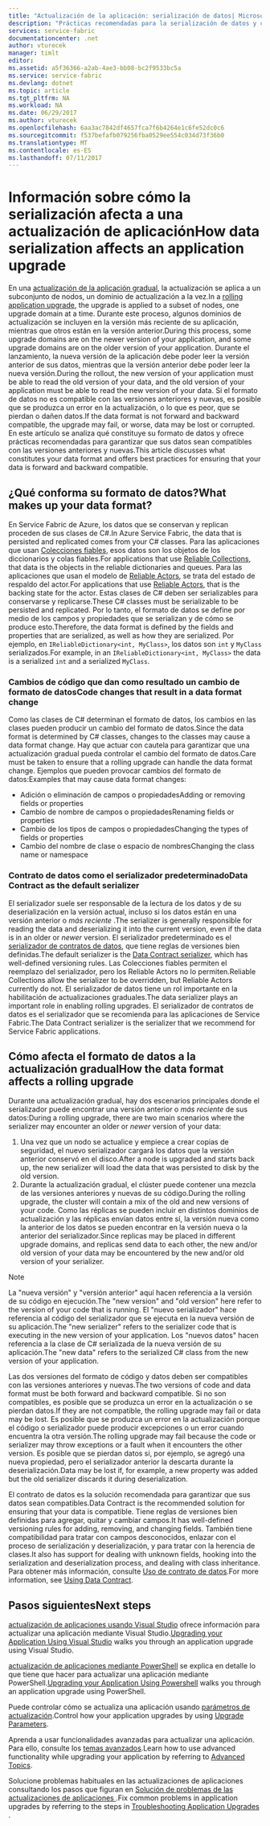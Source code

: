 ```yaml
---
title: "Actualización de la aplicación: serialización de datos| Microsoft Docs"
description: "Prácticas recomendadas para la serialización de datos y cómo afectan a las sucesivas actualizaciones de la aplicación."
services: service-fabric
documentationcenter: .net
author: vturecek
manager: timlt
editor: 
ms.assetid: a5f36366-a2ab-4ae3-bb08-bc2f9533bc5a
ms.service: service-fabric
ms.devlang: dotnet
ms.topic: article
ms.tgt_pltfrm: NA
ms.workload: NA
ms.date: 06/29/2017
ms.author: vturecek
ms.openlocfilehash: 6aa3ac7842df4657fca7f6b4264e1c6fe52dc0c6
ms.sourcegitcommit: f537befafb079256fba0529ee554c034d73f36b0
ms.translationtype: MT
ms.contentlocale: es-ES
ms.lasthandoff: 07/11/2017
---
```

# <a name="how-data-serialization-affects-an-application-upgrade"></a><span data-ttu-id="ce2c0-103">Información sobre cómo la serialización afecta a una actualización de aplicación</span><span class="sxs-lookup"><span data-stu-id="ce2c0-103">How data serialization affects an application upgrade</span></span>
<span data-ttu-id="ce2c0-104">En una [actualización de la aplicación gradual](service-fabric-application-upgrade.md), la actualización se aplica a un subconjunto de nodos, un dominio de actualización a la vez.</span><span class="sxs-lookup"><span data-stu-id="ce2c0-104">In a [rolling application upgrade](service-fabric-application-upgrade.md), the upgrade is applied to a subset of nodes, one upgrade domain at a time.</span></span> <span data-ttu-id="ce2c0-105">Durante este proceso, algunos dominios de actualización se incluyen en la versión más reciente de su aplicación, mientras que otros están en la versión anterior.</span><span class="sxs-lookup"><span data-stu-id="ce2c0-105">During this process, some upgrade domains are on the newer version of your application, and some upgrade domains are on the older version of your application.</span></span> <span data-ttu-id="ce2c0-106">Durante el lanzamiento, la nueva versión de la aplicación debe poder leer la versión anterior de sus datos, mientras que la versión anterior debe poder leer la nueva versión.</span><span class="sxs-lookup"><span data-stu-id="ce2c0-106">During the rollout, the new version of your application must be able to read the old version of your data, and the old version of your application must be able to read the new version of your data.</span></span> <span data-ttu-id="ce2c0-107">Si el formato de datos no es compatible con las versiones anteriores y nuevas, es posible que se produzca un error en la actualización, o lo que es peor, que se pierdan o dañen datos.</span><span class="sxs-lookup"><span data-stu-id="ce2c0-107">If the data format is not forward and backward compatible, the upgrade may fail, or worse, data may be lost or corrupted.</span></span> <span data-ttu-id="ce2c0-108">En este artículo se analiza qué constituye su formato de datos y ofrece prácticas recomendadas para garantizar que sus datos sean compatibles con las versiones anteriores y nuevas.</span><span class="sxs-lookup"><span data-stu-id="ce2c0-108">This article discusses what constitutes your data format and offers best practices for ensuring that your data is forward and backward compatible.</span></span>

## <a name="what-makes-up-your-data-format"></a><span data-ttu-id="ce2c0-109">¿Qué conforma su formato de datos?</span><span class="sxs-lookup"><span data-stu-id="ce2c0-109">What makes up your data format?</span></span>
<span data-ttu-id="ce2c0-110">En Service Fabric de Azure, los datos que se conservan y replican proceden de sus clases de C#.</span><span class="sxs-lookup"><span data-stu-id="ce2c0-110">In Azure Service Fabric, the data that is persisted and replicated comes from your C# classes.</span></span> <span data-ttu-id="ce2c0-111">Para las aplicaciones que usan [Colecciones fiables](service-fabric-reliable-services-reliable-collections.md), esos datos son los objetos de los diccionarios y colas fiables.</span><span class="sxs-lookup"><span data-stu-id="ce2c0-111">For applications that use [Reliable Collections](service-fabric-reliable-services-reliable-collections.md), that data is the objects in the reliable dictionaries and queues.</span></span> <span data-ttu-id="ce2c0-112">Para las aplicaciones que usan el modelo de [Reliable Actors](service-fabric-reliable-actors-introduction.md), se trata del estado de respaldo del actor.</span><span class="sxs-lookup"><span data-stu-id="ce2c0-112">For applications that use [Reliable Actors](service-fabric-reliable-actors-introduction.md), that is the backing state for the actor.</span></span> <span data-ttu-id="ce2c0-113">Estas clases de C# deben ser serializables para conservarse y replicarse.</span><span class="sxs-lookup"><span data-stu-id="ce2c0-113">These C# classes must be serializable to be persisted and replicated.</span></span> <span data-ttu-id="ce2c0-114">Por lo tanto, el formato de datos se define por medio de los campos y propiedades que se serializan y de cómo se produce esto.</span><span class="sxs-lookup"><span data-stu-id="ce2c0-114">Therefore, the data format is defined by the fields and properties that are serialized, as well as how they are serialized.</span></span> <span data-ttu-id="ce2c0-115">Por ejemplo, en `IReliableDictionary<int, MyClass>`, los datos son `int` y `MyClass` serializados.</span><span class="sxs-lookup"><span data-stu-id="ce2c0-115">For example, in an `IReliableDictionary<int, MyClass>` the data is a serialized `int` and a serialized `MyClass`.</span></span>

### <a name="code-changes-that-result-in-a-data-format-change"></a><span data-ttu-id="ce2c0-116">Cambios de código que dan como resultado un cambio de formato de datos</span><span class="sxs-lookup"><span data-stu-id="ce2c0-116">Code changes that result in a data format change</span></span>
<span data-ttu-id="ce2c0-117">Como las clases de C# determinan el formato de datos, los cambios en las clases pueden producir un cambio del formato de datos.</span><span class="sxs-lookup"><span data-stu-id="ce2c0-117">Since the data format is determined by C# classes, changes to the classes may cause a data format change.</span></span> <span data-ttu-id="ce2c0-118">Hay que actuar con cautela para garantizar que una actualización gradual pueda controlar el cambio del formato de datos.</span><span class="sxs-lookup"><span data-stu-id="ce2c0-118">Care must be taken to ensure that a rolling upgrade can handle the data format change.</span></span> <span data-ttu-id="ce2c0-119">Ejemplos que pueden provocar cambios del formato de datos:</span><span class="sxs-lookup"><span data-stu-id="ce2c0-119">Examples that may cause data format changes:</span></span>

* <span data-ttu-id="ce2c0-120">Adición o eliminación de campos o propiedades</span><span class="sxs-lookup"><span data-stu-id="ce2c0-120">Adding or removing fields or properties</span></span>
* <span data-ttu-id="ce2c0-121">Cambio de nombre de campos o propiedades</span><span class="sxs-lookup"><span data-stu-id="ce2c0-121">Renaming fields or properties</span></span>
* <span data-ttu-id="ce2c0-122">Cambio de los tipos de campos o propiedades</span><span class="sxs-lookup"><span data-stu-id="ce2c0-122">Changing the types of fields or properties</span></span>
* <span data-ttu-id="ce2c0-123">Cambio del nombre de clase o espacio de nombres</span><span class="sxs-lookup"><span data-stu-id="ce2c0-123">Changing the class name or namespace</span></span>

### <a name="data-contract-as-the-default-serializer"></a><span data-ttu-id="ce2c0-124">Contrato de datos como el serializador predeterminado</span><span class="sxs-lookup"><span data-stu-id="ce2c0-124">Data Contract as the default serializer</span></span>
<span data-ttu-id="ce2c0-125">El serializador suele ser responsable de la lectura de los datos y de su deserialización en la versión actual, incluso si los datos están en una versión anterior o *más reciente* .</span><span class="sxs-lookup"><span data-stu-id="ce2c0-125">The serializer is generally responsible for reading the data and deserializing it into the current version, even if the data is in an older or *newer* version.</span></span> <span data-ttu-id="ce2c0-126">El serializador predeterminado es el [serializador de contratos de datos](https://msdn.microsoft.com/library/ms733127.aspx), que tiene reglas de versiones bien definidas.</span><span class="sxs-lookup"><span data-stu-id="ce2c0-126">The default serializer is the [Data Contract serializer](https://msdn.microsoft.com/library/ms733127.aspx), which has well-defined versioning rules.</span></span> <span data-ttu-id="ce2c0-127">Las Colecciones fiables permiten el reemplazo del serializador, pero los Reliable Actors no lo permiten.</span><span class="sxs-lookup"><span data-stu-id="ce2c0-127">Reliable Collections allow the serializer to be overridden, but Reliable Actors currently do not.</span></span> <span data-ttu-id="ce2c0-128">El serializador de datos tiene un rol importante en la habilitación de actualizaciones graduales.</span><span class="sxs-lookup"><span data-stu-id="ce2c0-128">The data serializer plays an important role in enabling rolling upgrades.</span></span> <span data-ttu-id="ce2c0-129">El serializador de contratos de datos es el serializador que se recomienda para las aplicaciones de Service Fabric.</span><span class="sxs-lookup"><span data-stu-id="ce2c0-129">The Data Contract serializer is the serializer that we recommend for Service Fabric applications.</span></span>

## <a name="how-the-data-format-affects-a-rolling-upgrade"></a><span data-ttu-id="ce2c0-130">Cómo afecta el formato de datos a la actualización gradual</span><span class="sxs-lookup"><span data-stu-id="ce2c0-130">How the data format affects a rolling upgrade</span></span>
<span data-ttu-id="ce2c0-131">Durante una actualización gradual, hay dos escenarios principales donde el serializador puede encontrar una versión anterior o *más reciente* de sus datos:</span><span class="sxs-lookup"><span data-stu-id="ce2c0-131">During a rolling upgrade, there are two main scenarios where the serializer may encounter an older or *newer* version of your data:</span></span>

1. <span data-ttu-id="ce2c0-132">Una vez que un nodo se actualice y empiece a crear copias de seguridad, el nuevo serializador cargará los datos que la versión anterior conservó en el disco.</span><span class="sxs-lookup"><span data-stu-id="ce2c0-132">After a node is upgraded and starts back up, the new serializer will load the data that was persisted to disk by the old version.</span></span>
2. <span data-ttu-id="ce2c0-133">Durante la actualización gradual, el clúster puede contener una mezcla de las versiones anteriores y nuevas de su código.</span><span class="sxs-lookup"><span data-stu-id="ce2c0-133">During the rolling upgrade, the cluster will contain a mix of the old and new versions of your code.</span></span> <span data-ttu-id="ce2c0-134">Como las réplicas se pueden incluir en distintos dominios de actualización y las réplicas envían datos entre sí, la versión nueva como la anterior de los datos se pueden encontrar en la versión nueva o la anterior del serializador.</span><span class="sxs-lookup"><span data-stu-id="ce2c0-134">Since replicas may be placed in different upgrade domains, and replicas send data to each other, the new and/or old version of your data may be encountered by the new and/or old version of your serializer.</span></span>

> [!NOTE]
> <span data-ttu-id="ce2c0-135">La "nueva versión" y "versión anterior" aquí hacen referencia a la versión de su código en ejecución.</span><span class="sxs-lookup"><span data-stu-id="ce2c0-135">The "new version" and "old version" here refer to the version of your code that is running.</span></span> <span data-ttu-id="ce2c0-136">El "nuevo serializador" hace referencia al código del serializador que se ejecuta en la nueva versión de su aplicación.</span><span class="sxs-lookup"><span data-stu-id="ce2c0-136">The "new serializer" refers to the serializer code that is executing in the new version of your application.</span></span> <span data-ttu-id="ce2c0-137">Los "nuevos datos" hacen referencia a la clase de C# serializada de la nueva versión de su aplicación.</span><span class="sxs-lookup"><span data-stu-id="ce2c0-137">The "new data" refers to the serialized C# class from the new version of your application.</span></span>
> 
> 

<span data-ttu-id="ce2c0-138">Las dos versiones del formato de código y datos deben ser compatibles con las versiones anteriores y nuevas.</span><span class="sxs-lookup"><span data-stu-id="ce2c0-138">The two versions of code and data format must be both forward and backward compatible.</span></span> <span data-ttu-id="ce2c0-139">Si no son compatibles, es posible que se produzca un error en la actualización o se pierdan datos.</span><span class="sxs-lookup"><span data-stu-id="ce2c0-139">If they are not compatible, the rolling upgrade may fail or data may be lost.</span></span> <span data-ttu-id="ce2c0-140">Es posible que se produzca un error en la actualización porque el código o serializador puede producir excepciones o un error cuando encuentra la otra versión.</span><span class="sxs-lookup"><span data-stu-id="ce2c0-140">The rolling upgrade may fail because the code or serializer may throw exceptions or a fault when it encounters the other version.</span></span> <span data-ttu-id="ce2c0-141">Es posible que se pierdan datos si, por ejemplo, se agregó una nueva propiedad, pero el serializador anterior la descarta durante la deserialización.</span><span class="sxs-lookup"><span data-stu-id="ce2c0-141">Data may be lost if, for example, a new property was added but the old serializer discards it during deserialization.</span></span>

<span data-ttu-id="ce2c0-142">El contrato de datos es la solución recomendada para garantizar que sus datos sean compatibles.</span><span class="sxs-lookup"><span data-stu-id="ce2c0-142">Data Contract is the recommended solution for ensuring that your data is compatible.</span></span> <span data-ttu-id="ce2c0-143">Tiene reglas de versiones bien definidas para agregar, quitar y cambiar campos.</span><span class="sxs-lookup"><span data-stu-id="ce2c0-143">It has well-defined versioning rules for adding, removing, and changing fields.</span></span> <span data-ttu-id="ce2c0-144">También tiene compatibilidad para tratar con campos desconocidos, enlazar con el proceso de serialización y deserialización, y para tratar con la herencia de clases.</span><span class="sxs-lookup"><span data-stu-id="ce2c0-144">It also has support for dealing with unknown fields, hooking into the serialization and deserialization process, and dealing with class inheritance.</span></span> <span data-ttu-id="ce2c0-145">Para obtener más información, consulte [Uso de contrato de datos](https://msdn.microsoft.com/library/ms733127.aspx).</span><span class="sxs-lookup"><span data-stu-id="ce2c0-145">For more information, see [Using Data Contract](https://msdn.microsoft.com/library/ms733127.aspx).</span></span>

## <a name="next-steps"></a><span data-ttu-id="ce2c0-146">Pasos siguientes</span><span class="sxs-lookup"><span data-stu-id="ce2c0-146">Next steps</span></span>
<span data-ttu-id="ce2c0-147">[actualización de aplicaciones usando Visual Studio](service-fabric-application-upgrade-tutorial.md) ofrece información para actualizar una aplicación mediante Visual Studio.</span><span class="sxs-lookup"><span data-stu-id="ce2c0-147">[Upgrading your Application Using Visual Studio](service-fabric-application-upgrade-tutorial.md) walks you through an application upgrade using Visual Studio.</span></span>

<span data-ttu-id="ce2c0-148">[actualización de aplicaciones mediante PowerShell](service-fabric-application-upgrade-tutorial-powershell.md) se explica en detalle lo que tiene que hacer para actualizar una aplicación mediante PowerShell.</span><span class="sxs-lookup"><span data-stu-id="ce2c0-148">[Upgrading your Application Using Powershell](service-fabric-application-upgrade-tutorial-powershell.md) walks you through an application upgrade using PowerShell.</span></span>

<span data-ttu-id="ce2c0-149">Puede controlar cómo se actualiza una aplicación usando [parámetros de actualización](service-fabric-application-upgrade-parameters.md).</span><span class="sxs-lookup"><span data-stu-id="ce2c0-149">Control how your application upgrades by using [Upgrade Parameters](service-fabric-application-upgrade-parameters.md).</span></span>

<span data-ttu-id="ce2c0-150">Aprenda a usar funcionalidades avanzadas para actualizar una aplicación. Para ello, consulte los [temas avanzados](service-fabric-application-upgrade-advanced.md).</span><span class="sxs-lookup"><span data-stu-id="ce2c0-150">Learn how to use advanced functionality while upgrading your application by referring to [Advanced Topics](service-fabric-application-upgrade-advanced.md).</span></span>

<span data-ttu-id="ce2c0-151">Solucione problemas habituales en las actualizaciones de aplicaciones consultando los pasos que figuran en [Solución de problemas de las actualizaciones de aplicaciones ](service-fabric-application-upgrade-troubleshooting.md).</span><span class="sxs-lookup"><span data-stu-id="ce2c0-151">Fix common problems in application upgrades by referring to the steps in [Troubleshooting Application Upgrades ](service-fabric-application-upgrade-troubleshooting.md).</span></span>


